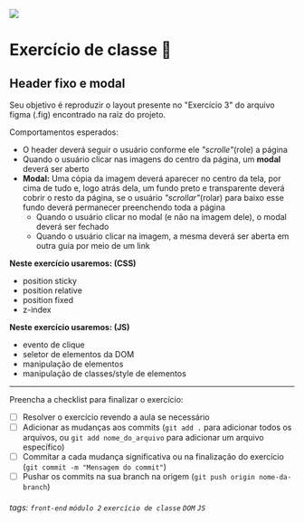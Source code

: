 ![](https://i.imgur.com/xG74tOh.png)

# Exercício de classe 🏫

## Header fixo e modal

Seu objetivo é reproduzir o layout presente no "Exercício 3" do arquivo figma (.fig) encontrado na raiz do projeto.

Comportamentos esperados:
- O header deverá seguir o usuário conforme ele *"scrolle"*(role) a página
- Quando o usuário clicar nas imagens do centro da página, um **modal** deverá ser aberto
- **Modal:** Uma cópia da imagem deverá aparecer no centro da tela, por cima de tudo e, logo atrás dela, um fundo preto e transparente deverá cobrir o resto da página, se o usuário *"scrollar"*(rolar) para baixo esse fundo deverá permanecer preenchendo toda a página
  - Quando o usuário clicar no modal (e não na imagem dele), o modal deverá ser fechado
  - Quando o usuário clicar na imagem, a mesma deverá ser aberta em outra guia por meio de um link

**Neste exercício usaremos: (CSS)**
 - position sticky
 - position relative
 - position fixed
 - z-index

**Neste exercício usaremos: (JS)**
 - evento de clique
 - seletor de elementos da DOM
 - manipulação de elementos
 - manipulação de classes/style de elementos

---

Preencha a checklist para finalizar o exercício:

- [ ] Resolver o exercício revendo a aula se necessário
- [ ] Adicionar as mudanças aos commits (`git add .` para adicionar todos os arquivos, ou `git add nome_do_arquivo` para adicionar um arquivo específico)
- [ ] Commitar a cada mudança significativa ou na finalização do exercício (`git commit -m "Mensagem do commit"`)
- [ ] Pushar os commits na sua branch na origem (`git push origin nome-da-branch`)

###### tags: `front-end` `módulo 2` `exercício de classe` `DOM` `JS`
